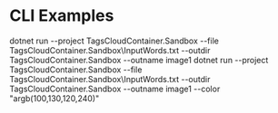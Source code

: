 # CLI Examples
dotnet run --project TagsCloudContainer.Sandbox --file TagsCloudContainer.Sandbox\InputWords.txt --outdir TagsCloudContainer.Sandbox --outname image1
dotnet run --project TagsCloudContainer.Sandbox --file TagsCloudContainer.Sandbox\InputWords.txt --outdir TagsCloudContainer.Sandbox --outname image1 --color "argb(100,130,120,240)"